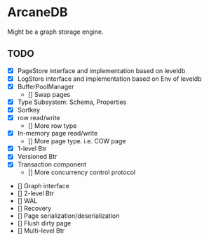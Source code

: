# ArcaneDB

Might be a graph storage engine.

## TODO

- [x] PageStore interface and implementation based on leveldb
- [x] LogStore interface and implementation based on Env of leveldb
- [x] BufferPoolManager
  - [] Swap pages
- [x] Type Subsystem: Schema, Properties
- [x] Sortkey
- [x] row read/write
  - [] More row type
- [x] In-memory page read/write
  - [] More page type. i.e. COW page
- [x] 1-level Btr
- [x] Versioned Btr
- [x] Transaction component
  - [] More concurrency control protocol
- [] Graph interface
- [] 2-level Btr
- [] WAL
- [] Recovery
- [] Page serialization/deserialization
- [] Flush dirty page
- [] Multi-level Btr
